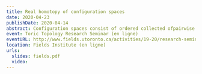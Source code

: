 ```yaml
---
title: Real homotopy of configuration spaces
date: 2020-04-23
publishDate: 2020-04-14
abstract: Configuration spaces consist of ordered collected ofpairwise distinct points in a given manifold. In this talk, I will present several algebraic models for the real/rational homotopy types of (possibly framed) configuration spaces. These models canbe used to establish real/rational homotopy invariance of configuration spaces under dimensionality and connectivity assumptions. Moreover, the collection of all configuration spacesof a given manifold has the structure of a right module over some version of the little disks operad, and the algebraic models are compatible with this extra structure. The proofs all use ideas from the theory of operads, namely Kontsevich's proof of the formality of the little disks operad and – for oriented surfaces – Tamarkin's proof of the formality of the little 2-disks operad.(Based on joint works with Campos, Ducoulombier, Lambrechts, and Willwacher.)
event: Toric Topology Research Seminar (en ligne)
eventURL: http://www.fields.utoronto.ca/activities/19-20/research-seminar
location: Fields Institute (en ligne)
urls:
  slides: fields.pdf
  video:
---
```

